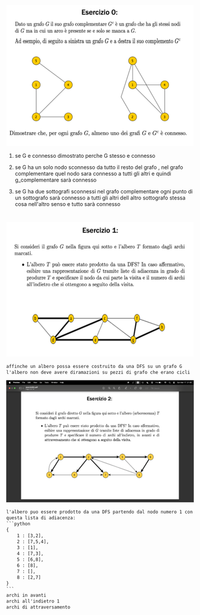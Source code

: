 

![es 0](./img/md/es0.png)

1. se G e connesso dimostrato perche G stesso e connesso 
    
1. se G ha un solo nodo sconnesso da tutto il resto del grafo , nel grafo complementare quel nodo sara connesso a tutti gli altri e quindi g_complementare sarà connesso

1. se G ha due sottografi sconnessi nel grafo complementare ogni punto di un sottografo sarà connesso a tutti gli altri dell altro sottografo stessa cosa nell'altro senso e tutto sarà connesso 

#


![es 1](./img/md/es1.png)

    affinche un albero possa essere costruito da una DFS su un grafo G
    l'albero non deve avere diramazioni su pezzi di grafo che erano cicli 


![es 2](./img/md/es2.png)

    l'albero puo essere prodotto da una DFS partendo dal nodo numero 1 con questa lista di adiacenza:
    ```python
    {
        1 : [3,2],
        2 : [7,5,4],
        3 : [1],
        4 : [7,3],
        5 : [6,8],
        6 : [8],
        7 : [],
        8 : [2,7]
    }
    ```
    archi in avanti 
    archi all'indietro 1
    archi di attraversamento

